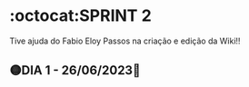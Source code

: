# :octocat:SPRINT 2
Tive ajuda do Fabio Eloy Passos na criação e edição da Wiki!!
## :yellow_circle:DIA 1 - 26/06/2023:pushpin:
